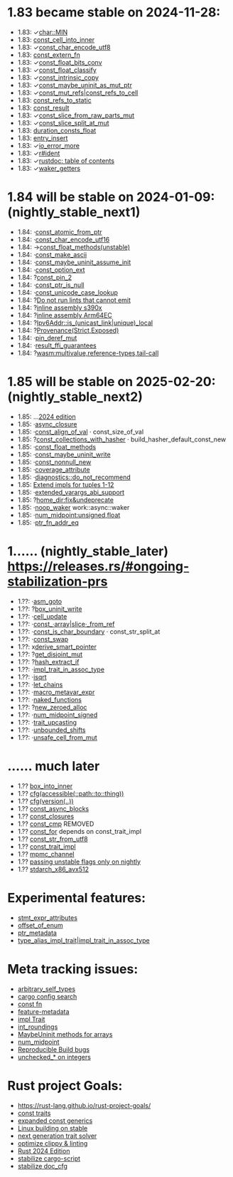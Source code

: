 

# 1.83 became stable on 2024-11-28:
- 1.83: ✓[char::MIN](https://github.com/rust-lang/rust/pull/130154)
- 1.83:  [const_cell_into_inner](https://github.com/rust-lang/rust/pull/130972)
- 1.83: ✓[const_char_encode_utf8](https://github.com/rust-lang/rust/pull/131463)
- 1.83:  [const_extern_fn](https://github.com/rust-lang/rust/pull/129753)
- 1.83: ✓[const_float_bits_conv](https://github.com/rust-lang/rust/pull/129555)
- 1.83: ✓[const_float_classify](https://github.com/rust-lang/rust/pull/130157)
- 1.83: ✓[const_intrinsic_copy](https://github.com/rust-lang/rust/pull/130762)
- 1.83: ✓[const_maybe_uninit_as_mut_ptr](https://github.com/rust-lang/rust/pull/130542)
- 1.83: ✓[const_mut_refs|const_refs_to_cell](https://github.com/rust-lang/rust/pull/129195)
- 1.83:  [const_refs_to_static](https://github.com/rust-lang/rust/pull/129759)
- 1.83:  [const_result](https://github.com/rust-lang/rust/pull/131287)
- 1.83: ✓[const_slice_from_raw_parts_mut](https://github.com/rust-lang/rust/pull/130403)
- 1.83: ✓[const_slice_split_at_mut](https://github.com/rust-lang/rust/pull/130428)
- 1.83:  [duration_consts_float](https://github.com/rust-lang/rust/pull/131289)
- 1.83:  [entry_insert](https://github.com/rust-lang/rust/pull/130290)
- 1.83: ✓[io_error_more](https://github.com/rust-lang/rust/pull/128316)
- 1.83: ✓[r#ident](https://github.com/rust-lang/rust/pull/126452)
- 1.83: ✓[rustdoc: table of contents](https://github.com/rust-lang/rust/pull/120736)
- 1.83: ✓[waker_getters](https://github.com/rust-lang/rust/pull/129919)

# 1.84 will be stable on 2024-01-09: (nightly_stable_next1)
- 1.84: ·[const_atomic_from_ptr](https://github.com/rust-lang/rust/pull/131717)
- 1.84: ·[const_char_encode_utf16](https://github.com/rust-lang/rust/pull/132153)
- 1.84: →[const_float_methods(unstable)](https://github.com/rust-lang/rust/pull/130568)
- 1.84: ·[const_make_ascii](https://github.com/rust-lang/rust/pull/131496)
- 1.84: ·[const_maybe_uninit_assume_init](https://github.com/rust-lang/rust/pull/131274)
- 1.84: ·[const_option_ext](https://github.com/rust-lang/rust/pull/132966)
- 1.84: ?[const_pin_2](https://github.com/rust-lang/rust/pull/131904)
- 1.84: ·[const_ptr_is_null](https://github.com/rust-lang/rust/pull/133116)
- 1.84: ·[const_unicode_case_lookup](https://github.com/rust-lang/rust/pull/132948)
- 1.84: ?[Do not run lints that cannot emit](https://github.com/rust-lang/rust/pull/125116)
- 1.84: ?[inline assembly s390x](https://github.com/rust-lang/rust/pull/131258)
- 1.84: ?[inline assembly Arm64EC ](https://github.com/rust-lang/rust/pull/131781)
- 1.84: ?[Ipv6Addr::is_(unicast_link|unique)_local](https://github.com/rust-lang/rust/pull/129238)
- 1.84: ?[Provenance(Strict,Exposed)](https://github.com/rust-lang/rust/pull/130350)
- 1.84: ·[pin_deref_mut](https://github.com/rust-lang/rust/pull/129424)
- 1.84: ·[result_ffi_guarantees](https://github.com/rust-lang/rust/pull/130628)
- 1.84: ?[wasm:multivalue,reference-types,tail-call](https://github.com/rust-lang/rust/pull/131080)

# 1.85 will be stable on 2025-02-20: (nightly_stable_next2)
- 1.85: …[2024 edition](https://github.com/rust-lang/rust/issues/117258)
- 1.85: ·[async_closure](https://github.com/rust-lang/rust/pull/132706)
- 1.85: ·[const_align_of_val](https://github.com/rust-lang/rust/pull/133762)
        · const_size_of_val
- 1.85: ?[const_collections_with_hasher](https://github.com/rust-lang/rust/pull/133696)
        · build_hasher_default_const_new
- 1.85: ·[const_float_methods](https://github.com/rust-lang/rust/issues/117258)
- 1.85: ·[const_maybe_uninit_write](https://github.com/rust-lang/rust/pull/131713)
- 1.85: ·[const_nonnull_new](https://github.com/rust-lang/rust/pull/134116)
- 1.85: ·[coverage_attribute](https://github.com/rust-lang/rust/pull/130766)
- 1.85: ·[diagnostics::do_not_recommend](https://github.com/rust-lang/rust/pull/132056)
- 1.85:  [Extend impls for tuples 1-12](https://github.com/rust-lang/rust/pull/132187)
- 1.85: ·[extended_varargs_abi_support](https://github.com/rust-lang/rust/pull/116161)
- 1.85: ?[home_dir:fix&undeprecate](https://github.com/rust-lang/rust/pull/132515)
- 1.85: ·[noop_waker](https://github.com/rust-lang/rust/issues/98286) work::async::waker
- 1.85: ·[num_midpoint:unsigned,float](https://github.com/rust-lang/rust/pull/131784)
- 1.85: ·[ptr_fn_addr_eq](https://github.com/rust-lang/rust/pull/133678)

# 1.‥… (nightly_stable_later) <https://releases.rs/#ongoing-stabilization-prs>
- 1.??: ·[asm_goto](https://github.com/rust-lang/rust/pull/133870)
- 1.??: ?[box_uninit_write](https://github.com/rust-lang/rust/issues/129397)
- 1.??: ·[cell_update](https://github.com/rust-lang/rust/pull/134446)
- 1.??: ·[const_·array|slice·_from_ref](https://github.com/rust-lang/rust/issues/90206)
- 1.??: ·[const_is_char_boundary](https://github.com/rust-lang/rust/pull/134016)
        · const_str_split_at
- 1.??: ·[const_swap](https://github.com/rust-lang/rust/pull/134757)
- 1.??: x[derive_smart_pointer](https://github.com/rust-lang/rust/pull/133820)
- 1.??: ?[get_disjoint_mut](https://github.com/rust-lang/rust/pull/134633)
- 1.??: ?[hash_extract_if](https://github.com/rust-lang/rust/pull/134655)
- 1.??: ·[impl_trait_in_assoc_type](https://github.com/rust-lang/rust/pull/120700)
- 1.??: ·[isqrt](https://github.com/rust-lang/rust/pull/131391)
- 1.??: ·[let_chains](https://github.com/rust-lang/rust/pull/132833)
- 1.??: ·[macro_metavar_expr](https://github.com/rust-lang/rust/pull/122808)
- 1.??: ·[naked_functions](https://github.com/rust-lang/rust/pull/134213)
- 1.??: ?[new_zeroed_alloc](https://github.com/rust-lang/rust/issues/129396)
- 1.??: ·[num_midpoint_signed](https://github.com/rust-lang/rust/pull/134340)
- 1.??: ·[trait_upcasting](https://github.com/rust-lang/rust/pull/134367)
- 1.??: ·[unbounded_shifts](https://github.com/rust-lang/rust/issues/129375)
- 1.??: ·[unsafe_cell_from_mut](https://github.com/rust-lang/rust/pull/131261)

# .‥… much later
- 1.?? [box_into_inner](https://github.com/rust-lang/rust/issues/80437)
- 1.?? [cfg(accessible(::path::to::thing))](https://github.com/rust-lang/rust/issues/64797)
- 1.?? [cfg(version(..))](https://github.com/rust-lang/rust/issues/64796)
- 1.?? [const_async_blocks](https://github.com/rust-lang/rust/issues/85368)
- 1.?? [const_closures](https://github.com/rust-lang/rust/issues/106003)
- 1.?? [const_cmp](https://github.com/rust-lang/rust/issues/92391) REMOVED
- 1.?? [const_for](https://github.com/rust-lang/rust/issues/87575) depends on const_trait_impl
- 1.?? [const_str_from_utf8](https://github.com/rust-lang/rust/issues/91006)
- 1.?? [const_trait_impl](https://github.com/rust-lang/rust/issues/67792)
- 1.?? [mpmc_channel](https://github.com/rust-lang/rust/pull/126839)
- 1.?? [passing unstable flags only on nightly](https://github.com/rust-lang/cargo/issues/14733)
- 1.?? [stdarch_x86_avx512](https://github.com/rust-lang/rust/issues/111137)

# Experimental features:
- [stmt_expr_attributes](https://github.com/rust-lang/rust/issues/15701)
- [offset_of_enum](https://github.com/rust-lang/rust/issues/120141)
- [ptr_metadata](https://github.com/rust-lang/rust/issues/81513)
- [type_alias_impl_trait|impl_trait_in_assoc_type](https://github.com/rust-lang/rust/issues/63063)

# Meta tracking issues:
- [arbitrary_self_types](https://github.com/rust-lang/rust/issues/44874)
- [cargo config search](https://github.com/rust-lang/cargo/issues/9769)
- [const fn](https://github.com/rust-lang/rust/issues/57563)
- [feature-metadata](https://github.com/rust-lang/cargo/issues/14157)
- [impl Trait](https://github.com/rust-lang/rust/issues/63066)
- [int_roundings](https://github.com/rust-lang/rust/issues/88581)
- [MaybeUninit methods for arrays](https://github.com/rust-lang/rust/issues/96097)
- [num_midpoint](https://github.com/rust-lang/rust/issues/110840)
- [Reproducible Build bugs](https://github.com/rust-lang/rust/issues/129080)
- [unchecked_* on integers](https://github.com/rust-lang/rust/issues/85122)

# Rust project Goals:
- https://rust-lang.github.io/rust-project-goals/
- [const traits](https://github.com/rust-lang/rust-project-goals/issues/106)
- [expanded const generics](https://github.com/rust-lang/rust-project-goals/issues/100)
- [Linux building on stable](https://github.com/rust-lang/rust-project-goals/issues/116)
- [next generation trait solver](https://github.com/rust-lang/rust-project-goals/issues/113)
- [optimize clippy & linting](https://github.com/rust-lang/rust-project-goals/issues/114)
- [Rust 2024 Edition](https://github.com/rust-lang/rust-project-goals/issues/117)
- [stabilize cargo-script](https://github.com/rust-lang/rust-project-goals/issues/119)
- [stabilize doc_cfg](https://github.com/rust-lang/rust-project-goals/issues/120)
